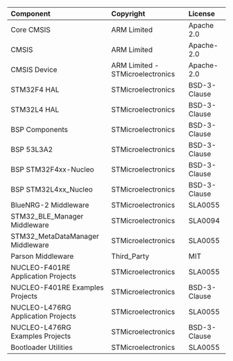 | Component                                			| Copyright            | License   |
|:---------                                			|:-------              |:----------|
| Core CMSIS                               			| ARM Limited          | Apache 2.0 |
| CMSIS                                    			| ARM Limited          | Apache-2.0 |
| CMSIS Device                             			| ARM Limited - STMicroelectronics   | Apache-2.0 |
| STM32F4 HAL                              			| STMicroelectronics   | BSD-3-Clause |
| STM32L4 HAL                              			| STMicroelectronics   | BSD-3-Clause |
| BSP Components                           			| STMicroelectronics   | BSD-3-Clause |
| BSP 53L3A2                             			| STMicroelectronics   | BSD-3-Clause |
| BSP STM32F4xx-Nucleo                     			| STMicroelectronics   | BSD-3-Clause |
| BSP STM32L4xx_Nucleo                     			| STMicroelectronics   | BSD-3-Clause |
| BlueNRG-2 Middleware                              | STMicroelectronics   | SLA0055 |
| STM32_BLE_Manager Middleware             			| STMicroelectronics   | SLA0094 |
| STM32_MetaDataManager Middleware         			| STMicroelectronics   | SLA0055 |
| Parson Middleware                        			| Third_Party          | MIT     |
| NUCLEO-F401RE Application Projects  				| STMicroelectronics   | SLA0055 |
| NUCLEO-F401RE Examples Projects	            	| STMicroelectronics   | BSD-3-Clause |
| NUCLEO-L476RG Application Projects  				| STMicroelectronics   | SLA0055 |
| NUCLEO-L476RG Examples Projects	            	| STMicroelectronics   | BSD-3-Clause |
| Bootloader Utilities								| STMicroelectronics   | SLA0055 | 

